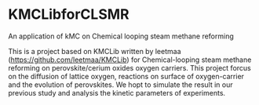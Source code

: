 # KMCLibforCLSMR
An application of kMC on Chemical looping steam  methane reforming

This is a project based on KMCLib written by leetmaa (https://github.com/leetmaa/KMCLib) for Chemical-looping steam methane reforming on perovskite/cerium oxides  oxygen carriers. 
This project forcus on the diffusion of lattice oxygen, reactions on surface of oxygen-carrier and the evolution of perovskites. We hopt to simulate the result in our previous study and analysis the kinetic parameters of experiments.

